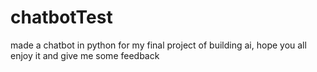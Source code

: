 # chatbotTest
made a chatbot in python for my final project of building ai, hope you all enjoy it and give me some feedback 
